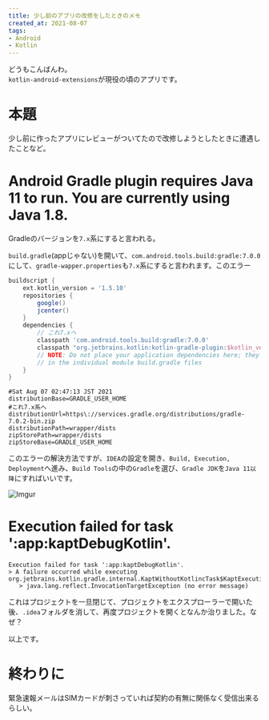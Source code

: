 ```yaml
---
title: 少し前のアプリの改修をしたときのメモ
created_at: 2021-08-07
tags:
- Android
- Kotlin
---
```

どうもこんばんわ。   
`kotlin-android-extensions`が現役の頃のアプリです。

# 本題
少し前に作ったアプリにレビューがついてたので改修しようとしたときに遭遇したことなど。

# Android Gradle plugin requires Java 11 to run. You are currently using Java 1.8.

Gradleのバージョンを`7.x`系にすると言われる。

`build.gradle`(appじゃない)を開いて、`com.android.tools.build:gradle:7.0.0`にして、`gradle-wapper.properties`も`7.x`系にすると言われます。このエラー

```gradle
buildscript {
    ext.kotlin_version = '1.5.10'
    repositories {
        google()
        jcenter()
    }
    dependencies {
        // これ7.xへ
        classpath 'com.android.tools.build:gradle:7.0.0'
        classpath "org.jetbrains.kotlin:kotlin-gradle-plugin:$kotlin_version"
        // NOTE: Do not place your application dependencies here; they belong
        // in the individual module build.gradle files
    }
}
```

```properties
#Sat Aug 07 02:47:13 JST 2021
distributionBase=GRADLE_USER_HOME
#これ7.x系へ
distributionUrl=https\://services.gradle.org/distributions/gradle-7.0.2-bin.zip
distributionPath=wrapper/dists
zipStorePath=wrapper/dists
zipStoreBase=GRADLE_USER_HOME
```

このエラーの解決方法ですが、`IDEA`の設定を開き、`Build, Execution, Deployment`へ進み、`Build Tools`の中の`Gradle`を選び、`Gradle JDK`を`Java 11以降`にすればいいです。

![Imgur](https://i.imgur.com/G3obZ0x.png)

# Execution failed for task ':app:kaptDebugKotlin'.

```
Execution failed for task ':app:kaptDebugKotlin'.
> A failure occurred while executing org.jetbrains.kotlin.gradle.internal.KaptWithoutKotlincTask$KaptExecutionWorkAction
   > java.lang.reflect.InvocationTargetException (no error message)
```

これはプロジェクトを一旦閉じて、プロジェクトをエクスプローラーで開いた後、`.idea`フォルダを消して、再度プロジェクトを開くとなんか治りました。なぜ？

以上です。

# 終わりに
緊急速報メールはSIMカードが刺さっていれば契約の有無に関係なく受信出来るらしい。